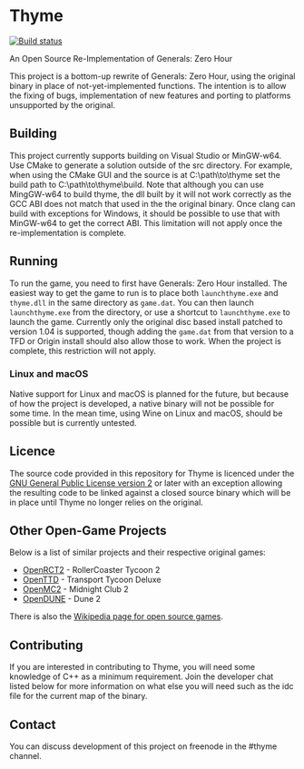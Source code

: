 # Thyme

[![Build status](https://ci.appveyor.com/api/projects/status/thd1as29wfnkh586?svg=true)](https://ci.appveyor.com/project/AdamMondez/thyme)

An Open Source Re-Implementation of Generals: Zero Hour

This project is a bottom-up rewrite of Generals: Zero Hour,
using the original binary in place of not-yet-implemented functions.
The intention is to allow the fixing of bugs, implementation of new
features and porting to platforms unsupported by the original.

## Building

This project currently supports building on Visual Studio or MinGW-w64. 
Use CMake to generate a solution outside of the src directory. For example,
when using the CMake GUI and the source is at C:\path\to\thyme set the build
path to C:\path\to\thyme\build. Note that although you can use MingGW-w64 to
build thyme, the dll built by it will not work correctly as the GCC ABI does not
match that used in the the original binary. Once clang can build with exceptions
for Windows, it should be possible to use that with MinGW-w64 to get the correct
ABI. This limitation will not apply once the re-implementation is complete.

## Running

To run the game, you need to first have Generals: Zero Hour installed.
The easiest way to get the game to run is to place both `launchthyme.exe`
and `thyme.dll` in the same directory as `game.dat`. You can then
launch `launchthyme.exe` from the directory, or use a shortcut to `launchthyme.exe`
to launch the game.
Currently only the original disc based install patched to version 1.04 is 
supported, though adding the `game.dat` from that version to a TFD or Origin
install should also allow those to work. When the project is complete, this
restriction will not apply.

### Linux and macOS

Native support for Linux and macOS is planned for the future, but because of how
the project is developed, a native binary will not be possible for some time.
In the mean time, using Wine on Linux and macOS, should be possible but
is currently untested.

## Licence

The source code provided in this repository for
Thyme is licenced under the [GNU General Public License version 2](https://www.gnu.org/licenses/old-licenses/gpl-2.0.html)
or later with an exception allowing the resulting code to be linked against a closed source
binary which will be in place until Thyme no longer relies on the original.

## Other Open-Game Projects

Below is a list of similar projects and their respective original games:

 * [OpenRCT2](https://github.com/OpenRCT2/OpenRCT2) - RollerCoaster Tycoon 2
 * [OpenTTD](https://www.openttd.org/) - Transport Tycoon Deluxe
 * [OpenMC2](https://github.com/LRFLEW/OpenMC2) - Midnight Club 2
 * [OpenDUNE](https://github.com/OpenDUNE/OpenDUNE) - Dune 2

There is also the [Wikipedia page for open source games](https://en.wikipedia.org/wiki/List_of_open-source_video_games).

## Contributing

If you are interested in contributing to Thyme, you will need some knowledge of C++
as a minimum requirement. Join the developer chat listed below for more information on
what else you will need such as the idc file for the current map of the binary.

## Contact

You can discuss development of this project on freenode in the #thyme channel.